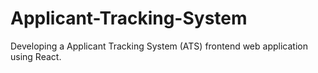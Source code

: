 # Applicant-Tracking-System
Developing a Applicant Tracking System (ATS) frontend web application using React.
